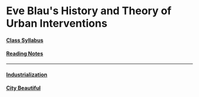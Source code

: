 # Eve Blau's History and Theory of Urban Interventions

#### [Class Syllabus](http://gofile.me/6WhDC/gtKZwLmVV)
#### [Reading Notes](1_bib-bib-bib.md)
---------------------

#### [Industrialization](https://github.com/SageGrey/exp-exp-exp/blob/main/improbabilityDrive/4_industrializationNotes.md)
#### [City Beautiful](https://github.com/SageGrey/exp-exp-exp/new/main/zzzzz_cards)
